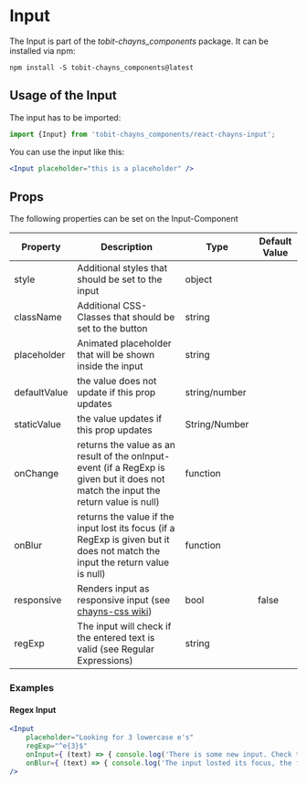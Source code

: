 # Input

The Input is part of the *tobit-chayns_components* package. It can be installed via npm:

    npm install -S tobit-chayns_components@latest


## Usage of the Input
The input has to be imported:

```js
import {Input} from 'tobit-chayns_components/react-chayns-input';
```


You can use the input like this:
```jsx
<Input placeholder="this is a placeholder" />
```

## Props
The following properties can be set on the Input-Component

| Property   | Description   | Type    | Default Value |
|------------|-----------------------------------------------------------------------------------------------------|--------|--------------|
| style      | Additional styles that should be set to the input  | object | |
| className | Additional CSS-Classes that should be set to the button | string | |
| placeholder | Animated placeholder that will be shown inside the input  | string | |
| defaultValue | the value does not update if this prop updates  | string/number | |
| staticValue | the value updates if this prop updates  | String/Number | |
| onChange | returns the value as an result of the onInput-event (if a RegExp is given but it does not match the input the return value is null) | function |  |
| onBlur | returns the value if the input lost its focus (if a RegExp is given but it does not match the input the return value is null) | function |  |
| responsive | Renders input as responsive input (see [chayns-css wiki](https://github.com/TobitSoftware/chayns-css/wiki/form-elements#responsive-input)) | bool | false  |
| regExp | The input will check if the entered text is valid (see Regular Expressions) | string |  |


### Examples
#### Regex Input
```jsx
<Input
    placeholder="Looking for 3 lowercase e's"
    regExp="^e{3}$" 
    onInput={ (text) => { console.log('There is some new input. Check the new text: ', text); }}
    onBlur={ (text) => { console.log('The input losted its focus, the final input is: ', text); }}
/>
```